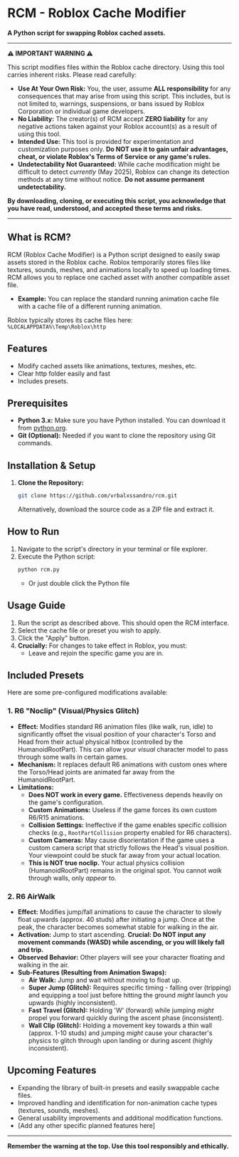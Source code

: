 # RCM - Roblox Cache Modifier

**A Python script for swapping Roblox cached assets.**

---

**⚠️ IMPORTANT WARNING ⚠️**

This script modifies files within the Roblox cache directory. Using this tool carries inherent risks. Please read carefully:

*   **Use At Your Own Risk:** You, the user, assume **ALL responsibility** for any consequences that may arise from using this script. This includes, but is not limited to, warnings, suspensions, or bans issued by Roblox Corporation or individual game developers.
*   **No Liability:** The creator(s) of RCM accept **ZERO liability** for any negative actions taken against your Roblox account(s) as a result of using this tool.
*   **Intended Use:** This tool is provided for experimentation and customization purposes only. **Do NOT use it to gain unfair advantages, cheat, or violate Roblox's Terms of Service or any game's rules.**
*   **Undetectability Not Guaranteed:** While cache modification might be difficult to detect *currently* (May 2025), Roblox can change its detection methods at any time without notice. **Do not assume permanent undetectability.**

**By downloading, cloning, or executing this script, you acknowledge that you have read, understood, and accepted these terms and risks.**

---

## What is RCM?

RCM (Roblox Cache Modifier) is a Python script designed to easily swap assets stored in the Roblox cache. Roblox temporarily stores files like textures, sounds, meshes, and animations locally to speed up loading times. RCM allows you to replace one cached asset with another compatible asset file.

*   **Example:** You can replace the standard running animation cache file with a cache file of a different running animation.

Roblox typically stores its cache files here:
`%LOCALAPPDATA%\Temp\Roblox\http`

## Features

*   Modify cached assets like animations, textures, meshes, etc.
*   Clear http folder easily and fast
*   Includes presets.

## Prerequisites

*   **Python 3.x:** Make sure you have Python installed. You can download it from [python.org](https://www.python.org/downloads/).
*   **Git (Optional):** Needed if you want to clone the repository using Git commands.

## Installation & Setup

1.  **Clone the Repository:**
    ```bash
    git clone https://github.com/vrbalxssandro/rcm.git
    ```
    Alternatively, download the source code as a ZIP file and extract it.

## How to Run

1.  Navigate to the script's directory in your terminal or file explorer.
2.  Execute the Python script:
    ```bash
    python rcm.py
    ```
    * Or just double click the Python file

## Usage Guide

1.  Run the script as described above. This should open the RCM interface.
2.  Select the cache file or preset you wish to apply.
3.  Click the "Apply" button.
4.  **Crucially:** For changes to take effect in Roblox, you must:
    *   Leave and rejoin the specific game you are in.

## Included Presets

Here are some pre-configured modifications available:

### 1. R6 "Noclip" (Visual/Physics Glitch)

*   **Effect:** Modifies standard R6 animation files (like walk, run, idle) to significantly offset the visual position of your character's Torso and Head from their actual physical hitbox (controlled by the HumanoidRootPart). This can allow your *visual* character model to pass through some walls in certain games.
*   **Mechanism:** It replaces default R6 animations with custom ones where the Torso/Head joints are animated far away from the HumanoidRootPart.
*   **Limitations:**
    *   **Does NOT work in every game.** Effectiveness depends heavily on the game's configuration.
    *   **Custom Animations:** Useless if the game forces its own custom R6/R15 animations.
    *   **Collision Settings:** Ineffective if the game enables specific collision checks (e.g., `RootPartCollision` property enabled for R6 characters).
    *   **Custom Cameras:** May cause disorientation if the game uses a custom camera script that strictly follows the Head's visual position. Your viewpoint could be stuck far away from your actual location.
    *   **This is NOT true noclip.** Your actual physics collision (HumanoidRootPart) remains in the original spot. You cannot *walk* through walls, only *appear* to.

### 2. R6 AirWalk

*   **Effect:** Modifies jump/fall animations to cause the character to slowly float upwards (approx. 40 studs) after initiating a jump. Once at the peak, the character becomes somewhat stable for walking in the air.
*   **Activation:** Jump to start ascending. **Crucial: Do NOT input any movement commands (WASD) while ascending, or you will likely fall and trip.**
*   **Observed Behavior:** Other players will see your character floating and walking in the air.
*   **Sub-Features (Resulting from Animation Swaps):**
    *   **Air Walk:** Jump and wait without moving to float up.
    *   **Super Jump (Glitch):** Requires specific timing - falling over (tripping) and equipping a tool just before hitting the ground *might* launch you upwards (highly inconsistent).
    *   **Fast Travel (Glitch):** Holding 'W' (forward) while jumping *might* propel you forward quickly during the ascent phase (inconsistent).
    *   **Wall Clip (Glitch):** Holding a movement key towards a thin wall (approx. 1-10 studs) and jumping *might* cause your character's physics to glitch through upon landing or during ascent (highly inconsistent).

## Upcoming Features

*   Expanding the library of built-in presets and easily swappable cache files.
*   Improved handling and identification for non-animation cache types (textures, sounds, meshes).
*   General usability improvements and additional modification functions.
*   [Add any other specific planned features here]

---

**Remember the warning at the top. Use this tool responsibly and ethically.**
